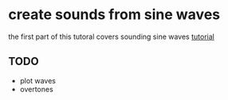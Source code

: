 # create sounds from sine waves 

the first part of this tutoral covers sounding sine waves
[tutorial](https\://github.com/joetechem/frequency_overtones_python)


## TODO
* plot waves
* overtones





